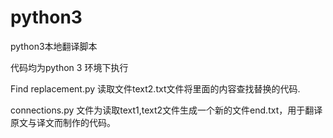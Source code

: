 # python3
python3本地翻译脚本

代码均为python 3 环境下执行 

Find replacement.py 读取文件text2.txt文件将里面的内容查找替换的代码.

connections.py 文件为读取text1,text2文件生成一个新的文件end.txt，用于翻译原文与译文而制作的代码。

